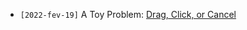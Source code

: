 <!--
<span style="color: transparent; text-shadow: 0 0 0 #6CADDE">🐦</span> [@_fsantanna](https://twitter.com/_fsantanna)

- `[2022-mar-01]` [Structured [Synchronous] Concurrency](structured-concurrency.md)
-->
- `[2022-fev-19]` A Toy Problem: [Drag, Click, or Cancel](click-drag-cancel.md)
